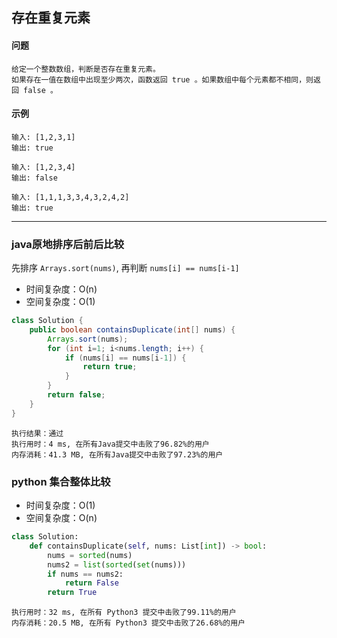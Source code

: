 ## 存在重复元素

#### 问题
```
给定一个整数数组，判断是否存在重复元素。
如果存在一值在数组中出现至少两次，函数返回 true 。如果数组中每个元素都不相同，则返回 false 。
```
#### 示例
```
输入: [1,2,3,1]
输出: true

输入: [1,2,3,4]
输出: false

输入: [1,1,1,3,3,4,3,2,4,2]
输出: true
```

***
### java原地排序后前后比较
先排序 `Arrays.sort(nums)`, 再判断 `nums[i] == nums[i-1]`
* 时间复杂度：O(n)
* 空间复杂度：O(1)
```java
class Solution {
    public boolean containsDuplicate(int[] nums) {
        Arrays.sort(nums);
        for (int i=1; i<nums.length; i++) {
            if (nums[i] == nums[i-1]) {
                return true;
            }
        }
        return false;
    }
}
```

```
执行结果：通过
执行用时：4 ms, 在所有Java提交中击败了96.82%的用户
内存消耗：41.3 MB, 在所有Java提交中击败了97.23%的用户
```
### python 集合整体比较
* 时间复杂度：O(1)
* 空间复杂度：O(n)
```python
class Solution:
    def containsDuplicate(self, nums: List[int]) -> bool:
        nums = sorted(nums)
        nums2 = list(sorted(set(nums)))
        if nums == nums2:
            return False
        return True
```

```
执行用时：32 ms, 在所有 Python3 提交中击败了99.11%的用户
内存消耗：20.5 MB, 在所有 Python3 提交中击败了26.68%的用户
```

